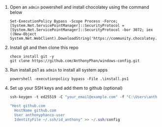 1. Open an `admin` powershell and install chocolatey using the command below

    ```
    Set-ExecutionPolicy Bypass -Scope Process -Force; [System.Net.ServicePointManager]::SecurityProtocol = [System.Net.ServicePointManager]::SecurityProtocol -bor 3072; iex ((New-Object System.Net.WebClient).DownloadString('https://community.chocolatey.org/install.ps1'))
    ```
2. Install git and then clone this repo
    ```
    choco install git -y
    git clone https://github.com/AnthonyPhan/windows-config.git
    ```
2. Run install.ps1 as `admin` to install all system apps
    ```
    powershell -executionpolicy bypass -File .\install.ps1    
    ```
3. Set up your SSH keys and add them to github (optional)
    ```powershell
    ssh-keygen -t ed25519 -C "your_email@example.com" -f "C:\Users\anthony/.ssh/id_anthony)"
    ```

    ```powershell
    "Host github.com
      HostName github.com
      User anthonyphanco-user
      IdentityFile ~/.ssh/id_anthony" >> ~/.ssh/config
    ```


